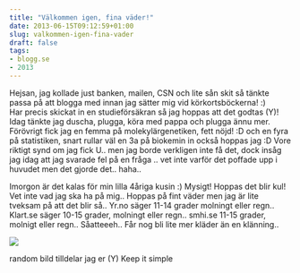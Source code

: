 ```yaml
---
title: "Välkommen igen, fina väder!"
date: 2013-06-15T09:12:59+01:00
slug: valkommen-igen-fina-vader
draft: false
tags:
- blogg.se
- 2013
---
```

Hejsan, jag kollade just banken, mailen, CSN och lite sån skit så tänkte passa på att blogga med innan jag sätter mig vid körkortsböckerna! :)  
Har precis skickat in en studieförsäkran så jag hoppas att det godtas (Y)!  
Idag tänkte jag duscha, plugga, köra med pappa och plugga ännu mer.  
Förövrigt fick jag en femma på molekylärgenetiken, fett nöjd! :D och en fyra på statistiken, snart rullar väl en 3a på biokemin in också hoppas jag :D Vore riktigt synd om jag fick U.. men jag borde verkligen inte få det, dock insåg jag idag att jag svarade fel på en fråga .. vet inte varför det poffade upp i huvudet men det gjorde det.. haha..

Imorgon är det kalas för min lilla 4åriga kusin :) Mysigt! Hoppas det blir kul! Vet inte vad jag ska ha på mig.. Hoppas på fint väder men jag är lite tveksam på att det blir så.. Yr.no säger 11-14 grader molningt eller regn..  
Klart.se säger 10-15 grader, molningt eller regn.. smhi.se 11-15 grader, molnigt eller regn.. Såatteeeh.. Får nog bli lite mer kläder än en klänning..

![](/assets/images/blogg.se/complicate_51bc13dee087c3028c2ccf32.jpg)

random bild tilldelar jag er (Y) Keep it simple